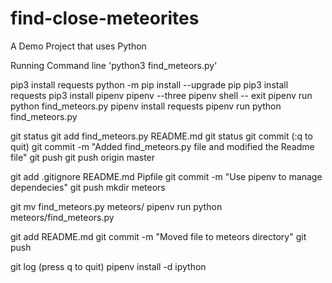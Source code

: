 # find-close-meteorites
A Demo Project that uses Python


Running Command line
'python3 find_meteors.py'



pip3 install requests
python -m pip install --upgrade pip
pip3 install requests
pip3 install pipenv
pipenv --three
pipenv shell
-- exit
pipenv run python find_meteors.py
pipenv install requests
pipenv run python find_meteors.py


git status
git add find_meteors.py README.md
git status
git commit (:q to quit)
git commit -m "Added find_meteors.py file and modified the Readme file"
git push
git push origin master


git add .gitignore README.md Pipfile
git commit -m "Use pipenv to manage dependecies"
git push
mkdir meteors

git mv find_meteors.py meteors/
pipenv run python meteors/find_meteors.py

git add README.md
git commit -m "Moved file to meteors directory"
git push


git log (press q to quit)
pipenv install -d ipython
